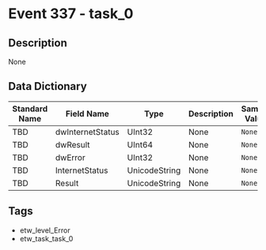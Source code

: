 # Event 337 - task_0

## Description
None

## Data Dictionary
|Standard Name|Field Name|Type|Description|Sample Value|
|---|---|---|---|---|
|TBD|dwInternetStatus|UInt32|None|`None`|
|TBD|dwResult|UInt64|None|`None`|
|TBD|dwError|UInt32|None|`None`|
|TBD|InternetStatus|UnicodeString|None|`None`|
|TBD|Result|UnicodeString|None|`None`|

## Tags
* etw_level_Error
* etw_task_task_0